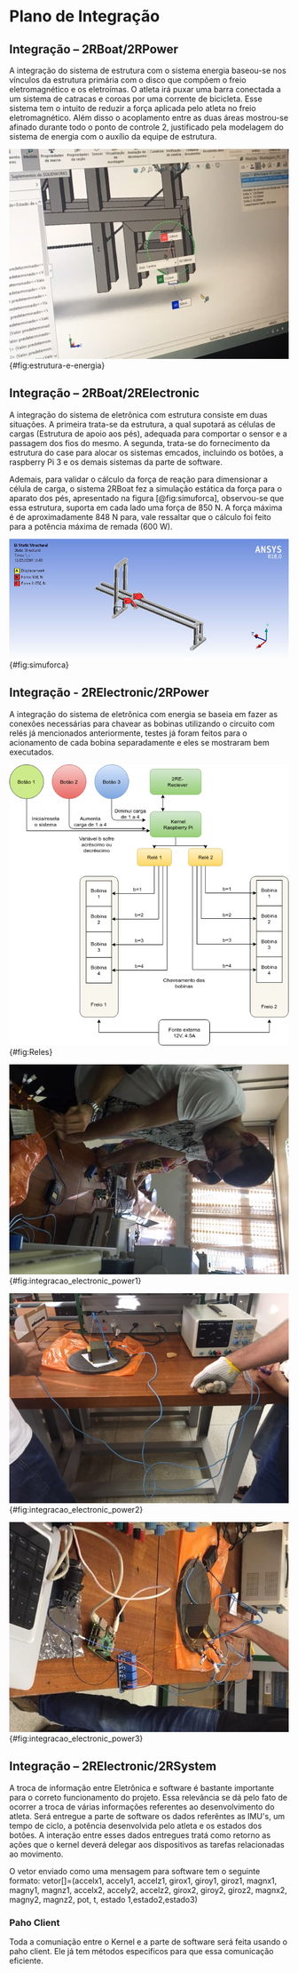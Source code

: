 # Plano de Integração

## Integração – 2RBoat/2RPower

A integração do sistema de estrutura com o sistema energia baseou-se nos vínculos da estrutura primária com o disco que compõem o freio eletromagnético e os eletroímas. O atleta irá puxar uma barra conectada a um sistema de catracas e coroas por uma corrente de bicicleta. Esse sistema tem o intuito de reduzir a força aplicada pelo atleta no freio eletromagnético. Além disso o acoplamento entre as duas áreas mostrou-se afinado durante todo o ponto de controle 2, justificado pela modelagem do sistema de energia com o auxílio da equipe de estrutura.

![Local da estrutura para acoplamento do eletroímã e disco](imagens/IMG_5119.JPG){#fig:estrutura-e-energia}


## Integração – 2RBoat/2RElectronic

 A integração do sistema de eletrônica com estrutura consiste em duas situações. A primeira trata-se da estrutura, a qual supotará as células de cargas (Estrutura de apoio aos pés), adequada para comportar o sensor e a passagem dos fios do mesmo. A segunda, trata-se do fornecimento da estrutura do case para alocar os sistemas emcados, incluindo os botões, a raspberry Pi 3 e os demais sistemas da parte de software.

 Ademais, para validar o cálculo da força de reação para dimensionar a célula de carga, o sistema 2RBoat fez a simulação estática da força para o aparato dos pés, apresentado na figura [@fig:simuforca], observou-se que essa estrutura, suporta em cada lado uma força de 850 N. A força máxima é de aproximadamente 848 N para, vale ressaltar que o cálculo foi feito para a potência máxima de remada (600 W).

![Simulação estática da força para o apoio do pé.](imagens/simuforca.JPG){#fig:simuforca}

## Integração - 2RElectronic/2RPower

A integração do sistema de eletrônica com energia se baseia em fazer as conexões necessárias para chavear as bobinas utilizando o circuito com relés já mencionados anteriormente, testes já foram feitos para o acionamento de cada bobina separadamente e eles se mostraram bem executados.

![reles^[Fonte: Do_autor]](imagens/reles.png){#fig:Reles}


![Testes do código para acionamento dos níveis de carga do eletroímã](imagens/integracao_elec_pow1.png){#fig:integracao_electronic_power1}

![Testes do código para acionamento dos níveis de carga do eletroímã](imagens/IMG_5698.JPG){#fig:integracao_electronic_power2}

![Testes do código para acionamento dos níveis de carga do eletroímã](imagens/integracao_elec_pow3.png){#fig:integracao_electronic_power3}

## Integração – 2RElectronic/2RSystem

A troca de informação entre Eletrônica e software é bastante importante para o correto funcionamento do projeto. Essa relevância se dá pelo fato de ocorrer a troca de várias informações referentes ao desenvolvimento do atleta.
Será entregue a parte de software os dados referêntes as IMU's, um tempo de ciclo, a potência desenvolvida pelo atleta e os estados dos botôes. A interação entre esses dados entregues tratá como retorno as ações que o kernel deverá delegar aos dispositivos as tarefas relacionadas ao movimento.

O vetor enviado como uma mensagem para software tem o seguinte formato:
vetor[]=(accelx1, accely1, accelz1, girox1, giroy1, giroz1, magnx1, magny1, magnz1, accelx2, accely2, accelz2, girox2, giroy2, giroz2, magnx2, magny2, magnz2, pot, t, estado 1,estado2,estado3)

### Paho Client
Toda a comuniação entre o Kernel e a parte de software será feita usando o paho client. Ele já tem métodos especificos para que essa comunicação eficiente.
